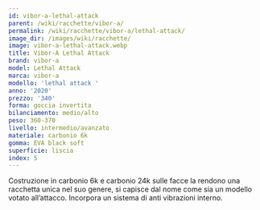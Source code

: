 ```yaml
---
id: vibor-a-lethal-attack
parent: /wiki/racchette/vibor-a/
permalink: /wiki/racchette/vibor-a/lethal-attack/
image_dir: /images/wiki/racchette/
image: vibor-a-lethal-attack.webp
title: Vibor-A Lethal Attack
brand: vibor-a
model: Lethal Attack
marca: vibor-a
modello: 'lethal attack '
anno: '2020'
prezzo: '340'
forma: goccia invertita
bilanciamento: medio/alto
peso: 360-370
livello: intermedio/avanzato
materiale: carbonio 6k
gomma: EVA black soft
superficie: liscia
index: 5
---
```

Costruzione in carbonio 6k e carbonio 24k sulle facce la rendono una racchetta unica nel suo genere, si capisce dal nome come sia un modello votato all’attacco. Incorpora un sistema di anti vibrazioni interno.